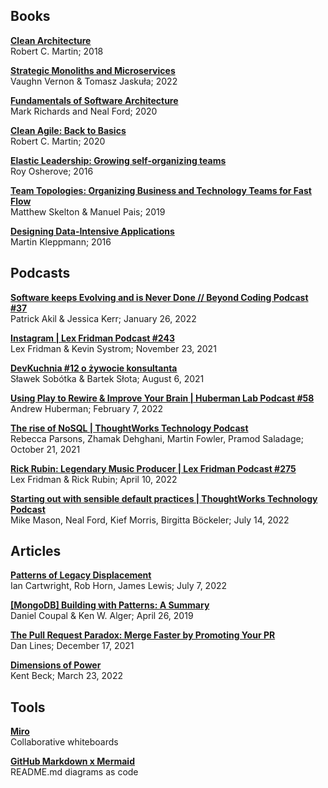 ## Books

[**Clean Architecture**](https://www.pearson.com/en-us/subject-catalog/p/clean-architecture-a-craftsmans-guide-to-software-structure-and-design/P200000009528/9780134494166)  
Robert C. Martin; 2018

[**Strategic Monoliths and Microservices**](https://www.pearson.com/us/higher-education/product/Vernon-Strategic-Monoliths-and-Microservices-Driving-Innovation-Using-Purposeful-Architecture-OASIS/9780137355570.html)  
Vaughn Vernon & Tomasz Jaskuła; 2022

[**Fundamentals of Software Architecture**](https://www.oreilly.com/library/view/fundamentals-of-software/9781492043447/)  
Mark Richards and Neal Ford; 2020

[**Clean Agile: Back to Basics**](https://www.pearson.com/us/higher-education/program/Martin-Clean-Agile-Back-to-Basics/PGM2604771.html)  
Robert C. Martin; 2020

[**Elastic Leadership: Growing self-organizing teams**](https://www.manning.com/books/elastic-leadership)  
Roy Osherove; 2016

[**Team Topologies: Organizing Business and Technology Teams for Fast Flow**](https://teamtopologies.com/book)  
Matthew Skelton & Manuel Pais; 2019

[**Designing Data-Intensive Applications**](https://dataintensive.net)  
Martin Kleppmann; 2016

## Podcasts

[**Software keeps Evolving and is Never Done // Beyond Coding Podcast #37**](https://youtu.be/4-0fiuKdxmc)  
 Patrick Akil & Jessica Kerr; January 26, 2022

[**Instagram | Lex Fridman Podcast #243**](https://youtu.be/3pvpNKUPbIY)  
Lex Fridman & Kevin Systrom; November 23, 2021

[**DevKuchnia #12 o żywocie konsultanta**](https://youtu.be/D39bjCrzZm4)  
Sławek Sobótka & Bartek Słota; August 6, 2021

[**Using Play to Rewire & Improve Your Brain | Huberman Lab Podcast #58**](https://youtu.be/BwyZIWeBpRw)  
Andrew Huberman; February 7, 2022

[**The rise of NoSQL | ThoughtWorks Technology Podcast**](https://www.thoughtworks.com/insights/podcasts/technology-podcasts/rise-nosql)  
Rebecca Parsons, Zhamak Dehghani, Martin Fowler, Pramod Saladage; October 21, 2021

[**Rick Rubin: Legendary Music Producer | Lex Fridman Podcast #275**](https://youtu.be/H_szemxPcTI)  
Lex Fridman & Rick Rubin; April 10, 2022

[**Starting out with sensible default practices | ThoughtWorks Technology Podcast**](https://www.thoughtworks.com/en-us/insights/podcasts/technology-podcasts/sensible-defaults)  
Mike Mason, Neal Ford, Kief Morris, Birgitta Böckeler; July 14, 2022

## Articles

[**Patterns of Legacy Displacement**](https://martinfowler.com/articles/patterns-legacy-displacement/)  
Ian Cartwright, Rob Horn, James Lewis; July 7, 2022

[**[MongoDB] Building with Patterns: A Summary**](https://www.mongodb.com/blog/post/building-with-patterns-a-summary)  
Daniel Coupal & Ken W. Alger; April 26, 2019

[**The Pull Request Paradox: Merge Faster by Promoting Your PR**](https://dzone.com/articles/the-pull-request-paradox-merge-faster-by-promoting)  
Dan Lines; December 17, 2021

[**Dimensions of Power**](https://medium.com/@kentbeck_7670/dimensions-of-power-15ac9fa0c590)  
Kent Beck; March 23, 2022

## Tools

[**Miro**](https://miro.com/)  
Collaborative whiteboards

[**GitHub Markdown x Mermaid**](https://github.blog/2022-02-14-include-diagrams-markdown-files-mermaid/)  
README.md diagrams as code
